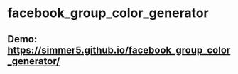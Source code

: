 # facebook_group_color_generator

## Demo: https://simmer5.github.io/facebook_group_color_generator/
